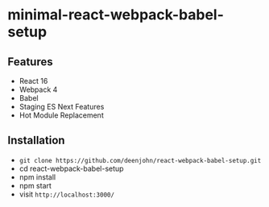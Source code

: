 # minimal-react-webpack-babel-setup

## Features

* React 16
* Webpack 4
* Babel
* Staging ES Next Features
* Hot Module Replacement

## Installation

* `git clone https://github.com/deenjohn/react-webpack-babel-setup.git`
* cd react-webpack-babel-setup
* npm install
* npm start
* visit `http://localhost:3000/`
